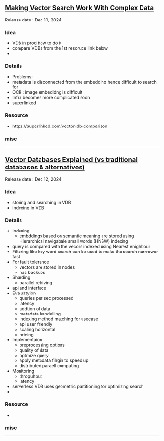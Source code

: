 ## [Making Vector Search Work With Complex Data](https://youtu.be/r2tn_AbyOic)
Release date : Dec 10, 2024
### Idea
- VDB in prod how to do it
- compare VDBs from the 1st resoruce link below
- 

### Details
- Problems:
- metadata is disconnected from the embedding hence difficult to search for
- OCR :  image embedidng is difficult
- Infra becomes more complicated soon
- superlinked

### Resource
- https://superlinked.com/vector-db-comparison

### misc
 
---
## [Vector Databases Explained (vs traditional databases & alternatives)](https://youtu.be/TprMWe54kZE)
Release date : Dec 12, 2024
### Idea
- storing and searching in VDB
- indexing in VDB

### Details
- Indexing
    - embddings based on semantic meaning are stored using Hierarchical navigabale small words (HNSW) indexing
- query is compared with the vecors indexed using Nearest enighbour
- Filtering like key word search can be used to make the search narrrower fast
- For fault tolerance
    - vectors are stored in nodes 
    - has backups
- Sharding
    - parallel retriving
- api and interface
- Evaluatyion   
    - queries per sec processed
    - latency 
    - addtion of data
    - metadata handelling
    - indexing method matching for usecase
    - api user friendly
    - scaling horizontal
    - pricing
- Implementaion
    - preprocessing options
    - quality of data
    - optmize query
    - apply metadata filrgin to speed up
    - distributed paraell computing
- Monitoring
    - throguhput
    - latency
- serverless VDB uses geometric partitioning for optimizing search 
- 

### Resource
- 

### misc
 
---